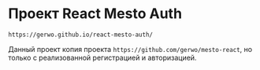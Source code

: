 # Проект React Mesto Auth

`https://gerwo.github.io/react-mesto-auth/`

Данный проект копия проекта `https://github.com/gerwo/mesto-react`, но только с реализованной регистрацией и авторизацией.
